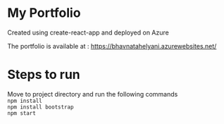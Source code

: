 # My Portfolio

Created using create-react-app and deployed on Azure

The portfolio is available at : https://bhavnatahelyani.azurewebsites.net/

# Steps to run

Move to project directory and run the following commands\
 `npm install`\
 `npm install bootstrap`\
 `npm start`
